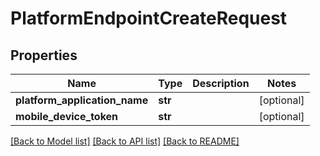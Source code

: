 # PlatformEndpointCreateRequest

## Properties
Name | Type | Description | Notes
------------ | ------------- | ------------- | -------------
**platform_application_name** | **str** |  | [optional] 
**mobile_device_token** | **str** |  | [optional] 

[[Back to Model list]](../README.md#documentation-for-models) [[Back to API list]](../README.md#documentation-for-api-endpoints) [[Back to README]](../README.md)

